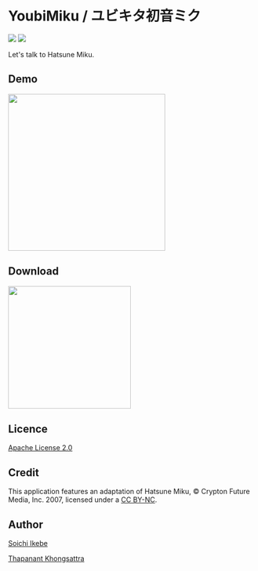 YoubiMiku / ユビキタ初音ミク
====

![](https://github.com/Aqua-ix/YoubiMiku/workflows/Android%20CI/badge.svg)
![](https://img.shields.io/github/license/Aqua-ix/YoubiMiku)

Let's talk to Hatsune Miku.

## Demo

<img src="v2.0_demo.gif" width="320px">

## Download

<a href="https://play.google.com/store/apps/details?id=comviewaquahp.google.sites.youbimiku&hl=ja">
  <img src="https://play.google.com/intl/ja/badges/static/images/badges/en_badge_web_generic.png" width="250px">
</a>

## Licence

[Apache License 2.0](https://github.com/Aqua-ix/YoubiMiku/blob/master/LICENSE)

## Credit

This application features an adaptation of Hatsune Miku, © Crypton Future Media, Inc. 2007, licensed under a [CC BY-NC](http://creativecommons.org/licenses/by-nc/3.0/).

## Author

[Soichi Ikebe](https://github.com/Aqua-ix)

[Thapanant Khongsattra](https://github.com/DokkDokki)
